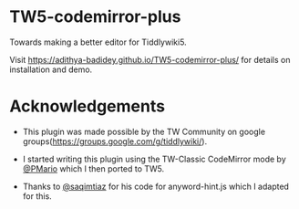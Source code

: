 # TW5-codemirror-plus
Towards making a better editor for Tiddlywiki5.

Visit https://adithya-badidey.github.io/TW5-codemirror-plus/ for details on installation and demo.

# Acknowledgements
- This plugin was made possible by the TW Community on google groups(https://groups.google.com/g/tiddlywiki/).

- I started writing this plugin using the TW-Classic CodeMirror mode by [@PMario](https://github.com/pmario) which I then ported to TW5.

- Thanks to [@saqimtiaz](https://github.com/saqimtiaz) for his code for anyword-hint.js which I adapted for this.

